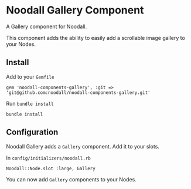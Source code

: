 # Noodall Gallery Component

A Gallery component for Noodall.

This component adds the ability to easily add a scrollable image gallery to your Nodes.

## Install

Add to your `Gemfile`

    gem 'noodall-components-gallery', :git => 'git@github.com:noodall/noodall-components-gallery.git'

Run `bundle install`

    bundle install

## Configuration

Noodall Gallery adds a `Gallery` component. Add it to your slots.

In `config/initializers/noodall.rb`

    Noodall::Node.slot :large, Gallery

You can now add `Gallery` components to your Nodes.

